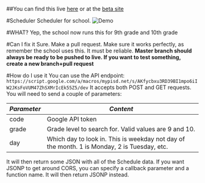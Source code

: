 ##You can find this live [here](https://tinyurl.com/ahsscheduler) or at the [beta site](https://liavt.github.io/Scheduler)

#Scheduler
Scheduler for school. 
![Demo](https://github.com/liavt/Scheduler/blob/master/demos/DemoStudent.PNG)

#WHAT?
Yep, the school now runs this for 9th grade and 10th grade

#Can I fix it
Sure. Make a pull request. Make sure it works perfectly, as remember the school uses this. It must be reliable.
**Master branch should always be ready to be pushed to live. If you want to test something, create a new branch+pull request**

#How do I use it
You can use the API endpoint:
`https://script.google.com/a/macros/mypisd.net/s/AKfycbxu3RD39BI1mpo6iIW2JKsFoVUM47ZhSXMrIcEk55Z5/dev`
It accepts both POST and GET requests. You will need to send a couple of parameters:

| *Parameter* 	| *Content*                                                                                   	|
|-------------	|---------------------------------------------------------------------------------------------	|
| code        	| Google API token                                                                            	|
| grade       	| Grade level to search for. Valid values are 9 and 10.                                       	|
| day         	| Which day to look in. This is weekday not day of the month. 1 is Monday, 2 is Tuesday, etc. 	|

It will then return some JSON with all of the Schedule data. If you want JSONP to get around CORS, you can specify a callback parameter and a function name. It will then return JSONP instead.
